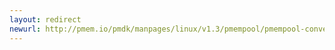 ```yaml
---
layout: redirect
newurl: http://pmem.io/pmdk/manpages/linux/v1.3/pmempool/pmempool-convert.1.html
---
```

